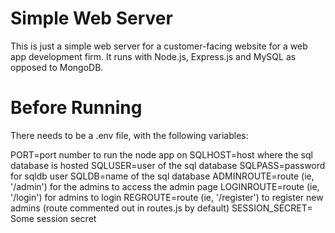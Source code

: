 # Simple Web Server

This is just a simple web server for a customer-facing website for a web app development firm. It runs with Node.js, Express.js and MySQL as opposed to MongoDB. 

# Before Running

There needs to be a .env file, with the following variables:

PORT=port number to run the node app on
SQLHOST=host where the sql database is hosted
SQLUSER=user of the sql database
SQLPASS=password for sqldb user
SQLDB=name of the sql database
ADMINROUTE=route (ie, '/admin') for the admins to access the admin page
LOGINROUTE=route (ie, '/login') for admins to login
REGROUTE=route (ie, '/register') to register new admins (route commented out in routes.js by default)
SESSION_SECRET= Some session secret
